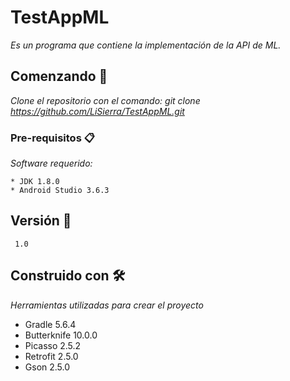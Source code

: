 # TestAppML

_Es un programa que contiene la implementación de la API de ML._

## Comenzando 🚀

_Clone el repositorio con el comando: git clone https://github.com/LiSierra/TestAppML.git_



### Pre-requisitos 📋

_Software requerido:_

```
* JDK 1.8.0
* Android Studio 3.6.3
```

## Versión 📌

```
 1.0
```

## Construido con 🛠️

_Herramientas utilizadas para crear el proyecto_

* Gradle 5.6.4
* Butterknife 10.0.0
* Picasso 2.5.2
* Retrofit 2.5.0
* Gson 2.5.0
